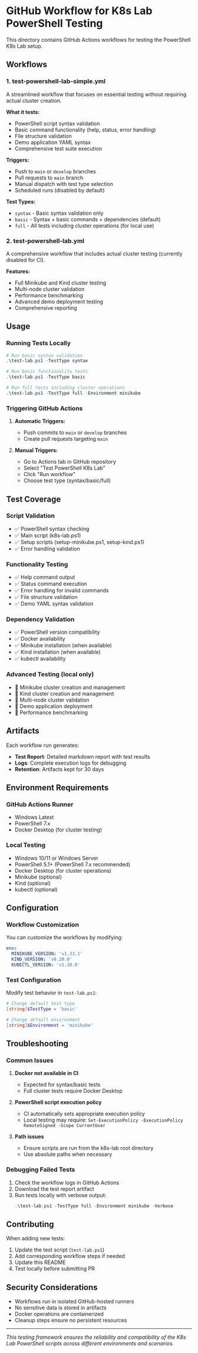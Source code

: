 # GitHub Workflow for K8s Lab PowerShell Testing

This directory contains GitHub Actions workflows for testing the PowerShell K8s Lab setup.

## Workflows

### 1. test-powershell-lab-simple.yml
A streamlined workflow that focuses on essential testing without requiring actual cluster creation.

**What it tests:**
- PowerShell script syntax validation
- Basic command functionality (help, status, error handling)
- File structure validation
- Demo application YAML syntax
- Comprehensive test suite execution

**Triggers:**
- Push to `main` or `develop` branches
- Pull requests to `main` branch
- Manual dispatch with test type selection
- Scheduled runs (disabled by default)

**Test Types:**
- `syntax` - Basic syntax validation only
- `basic` - Syntax + basic commands + dependencies (default)
- `full` - All tests including cluster operations (for local use)

### 2. test-powershell-lab.yml
A comprehensive workflow that includes actual cluster testing (currently disabled for CI).

**Features:**
- Full Minikube and Kind cluster testing
- Multi-node cluster validation
- Performance benchmarking
- Advanced demo deployment testing
- Comprehensive reporting

## Usage

### Running Tests Locally

```powershell
# Run basic syntax validation
.\test-lab.ps1 -TestType syntax

# Run basic functionality tests
.\test-lab.ps1 -TestType basic

# Run full tests including cluster operations
.\test-lab.ps1 -TestType full -Environment minikube
```

### Triggering GitHub Actions

1. **Automatic Triggers:**
   - Push commits to `main` or `develop` branches
   - Create pull requests targeting `main`

2. **Manual Triggers:**
   - Go to Actions tab in GitHub repository
   - Select "Test PowerShell K8s Lab"
   - Click "Run workflow"
   - Choose test type (syntax/basic/full)

## Test Coverage

### Script Validation
- ✅ PowerShell syntax checking
- ✅ Main script (k8s-lab.ps1)
- ✅ Setup scripts (setup-minikube.ps1, setup-kind.ps1)
- ✅ Error handling validation

### Functionality Testing
- ✅ Help command output
- ✅ Status command execution
- ✅ Error handling for invalid commands
- ✅ File structure validation
- ✅ Demo YAML syntax validation

### Dependency Validation
- ✅ PowerShell version compatibility
- ✅ Docker availability
- ✅ Minikube installation (when available)
- ✅ Kind installation (when available)
- ✅ kubectl availability

### Advanced Testing (local only)
- 🔄 Minikube cluster creation and management
- 🔄 Kind cluster creation and management
- 🔄 Multi-node cluster validation
- 🔄 Demo application deployment
- 🔄 Performance benchmarking

## Artifacts

Each workflow run generates:
- **Test Report**: Detailed markdown report with test results
- **Logs**: Complete execution logs for debugging
- **Retention**: Artifacts kept for 30 days

## Environment Requirements

### GitHub Actions Runner
- Windows Latest
- PowerShell 7.x
- Docker Desktop (for cluster testing)

### Local Testing
- Windows 10/11 or Windows Server
- PowerShell 5.1+ (PowerShell 7.x recommended)
- Docker Desktop (for cluster operations)
- Minikube (optional)
- Kind (optional)
- kubectl (optional)

## Configuration

### Workflow Customization

You can customize the workflows by modifying:

```yaml
env:
  MINIKUBE_VERSION: 'v1.33.1'
  KIND_VERSION: 'v0.20.0'
  KUBECTL_VERSION: 'v1.30.0'
```

### Test Configuration

Modify test behavior in `test-lab.ps1`:

```powershell
# Change default test type
[string]$TestType = 'basic'

# Change default environment
[string]$Environment = 'minikube'
```

## Troubleshooting

### Common Issues

1. **Docker not available in CI**
   - Expected for syntax/basic tests
   - Full cluster tests require Docker Desktop

2. **PowerShell script execution policy**
   - CI automatically sets appropriate execution policy
   - Local testing may require: `Set-ExecutionPolicy -ExecutionPolicy RemoteSigned -Scope CurrentUser`

3. **Path issues**
   - Ensure scripts are run from the k8s-lab root directory
   - Use absolute paths when necessary

### Debugging Failed Tests

1. Check the workflow logs in GitHub Actions
2. Download the test report artifact
3. Run tests locally with verbose output:
   ```powershell
   .\test-lab.ps1 -TestType full -Environment minikube -Verbose
   ```

## Contributing

When adding new tests:

1. Update the test script (`test-lab.ps1`)
2. Add corresponding workflow steps if needed
3. Update this README
4. Test locally before submitting PR

## Security Considerations

- Workflows run in isolated GitHub-hosted runners
- No sensitive data is stored in artifacts
- Docker operations are containerized
- Cleanup steps ensure no persistent resources

---

*This testing framework ensures the reliability and compatibility of the K8s Lab PowerShell scripts across different environments and scenarios.*

